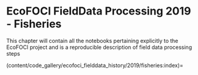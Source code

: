# EcoFOCI FieldData Processing 2019 - Fisheries

This chapter will contain all the notebooks pertaining explicitly to the EcoFOCI project and is a reproducible description of field data processing steps

(content/code_gallery/ecofoci_fielddata_history/2019/fisheries:index)=